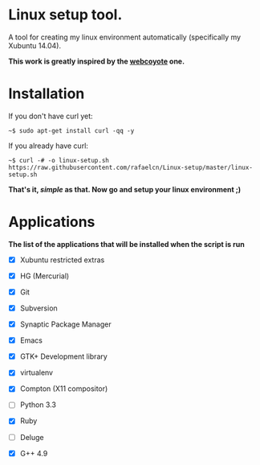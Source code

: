 Linux setup tool.
===========

A tool for creating my linux environment automatically (specifically my Xubuntu 14.04).

__This work is greatly inspired by the [webcoyote](https://github.com/webcoyote/linux-setup) one.__

Installation
===

If you don't have curl yet:

`~$ sudo apt-get install curl -qq -y`

If you already have curl:

`~$ curl -# -o linux-setup.sh https://raw.githubusercontent.com/rafaelcn/Linux-setup/master/linux-setup.sh`

__That's it, *simple* as that. Now go and setup your linux environment ;)__

Applications
===

__The list of the applications that will be installed when the script is run__

 - [x] Xubuntu restricted extras
 - [x] HG (Mercurial)
 - [x] Git
 - [x] Subversion
 - [x] Synaptic Package Manager
 - [x] Emacs
 - [x] GTK+ Development library
 - [x] virtualenv
 - [x] Compton (X11 compositor)
 - [ ] Python 3.3
 - [x] Ruby
 - [ ] Deluge
 - [x] G++ 4.9

